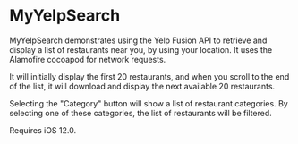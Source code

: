 # MyYelpSearch

MyYelpSearch demonstrates using the Yelp Fusion API to retrieve and display a list of restaurants near you, by using your location. It uses the Alamofire cocoapod for network requests.

It will initially display the first 20 restaurants, and when you 
scroll to the end of the list, it will download and display the next available 20 restaurants. 

Selecting the "Category" button will show a list of restaurant categories. By selecting one of these categories, the list of restaurants will be filtered.

Requires iOS 12.0.